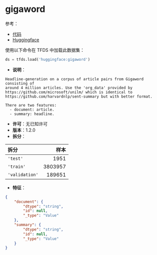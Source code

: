 # gigaword

参考：

- [代码](https://github.com/huggingface/datasets/blob/master/datasets/gigaword)
- [Huggingface](https://huggingface.co/datasets/gigaword)

使用以下命令在 TFDS 中加载此数据集：

```python
ds = tfds.load('huggingface:gigaword')
```

- **说明**：

```
Headline-generation on a corpus of article pairs from Gigaword consisting of
around 4 million articles. Use the 'org_data' provided by
https://github.com/microsoft/unilm/ which is identical to
https://github.com/harvardnlp/sent-summary but with better format.

There are two features:
  - document: article.
  - summary: headline.
```

- **许可**：无已知许可
- **版本**：1.2.0
- **拆分**：

拆分 | 样本
:-- | --:
`'test'` | 1951
`'train'` | 3803957
`'validation'` | 189651

- **特征**：

```json
{
    "document": {
        "dtype": "string",
        "id": null,
        "_type": "Value"
    },
    "summary": {
        "dtype": "string",
        "id": null,
        "_type": "Value"
    }
}
```
